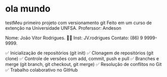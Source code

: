 # ola mundo
 testMeu primeiro projeto com versionamento git
 Feito em um curso de extenção na Universidade UNFSA.
 Proferssor: Andeson

 Nome: João Vitor Rodrigues. :student:
  Inst: JV.rodrigues
  Contato: (86) 9 9999-9999.


✅ Inicialização de repositórios (git init)
✅ Clonagem de repositórios (git clone)
✅ Controle de versões com add, commit, push e pull
✅ Branches e merge (git branch, git checkout, git merge)
✅ Resolução de conflitos no Git
✅ Trabalho colaborativo no GitHub
